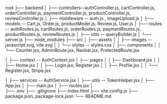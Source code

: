 root
├── backend
│   ├── controllers--authController.js, cartController.js, orderController.js, paymentController.js, productController.js, reviewController.js
│   ├── middleware -- auth.js , imageUpload.js
│   ├── models -- Cart.js, Order.js, productModel.js, Review.js, User.js
│   ├── routes -- authRoutes.js, cartRoutes.js, orderRoutes.js, paymentRoutes.js, productRoutes.js, reviewRoutes.js
│   ├── utils -- queryBuilder.js
│   └── server.js
├── node_modules
├── src
│   ├── assets
│   │   ├── images -- javascript.svg, vite.svg
│   │   └── styles -- styles.css
│   ├── components
│   │   └── Counter.jsx, AdminRoute.jsx, Navbar.jsx, ProtectedRoute.jsx

│   ├── context -- AuthContext.jsx
│   ├── pages
│   │   ├── Dashboard.jsx
│   │   ├── Home.jsx
│   │   ├── Login.jsx, Register.jsx
│   │   ├── Profile.jsx
│   │   └── Register.jsx, Stripe.jsx
        
│   ├── services -- AuthService.jsx
│   ├── utils -- TokenHelper.jsx
│   ├── App.jsx
│   ├── main.jsx
│   ├── routes.jsx
│   
├── .env
├── .gitignore
├── index.html
├── vite.config.js
├── package.json, package-lock.json
└── README.md
